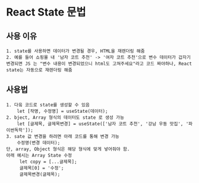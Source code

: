 # React State 문법

## 사용 이유
    1. state를 사용하면 데이터가 변경될 경우, HTML을 재렌더링 해줌
    2. 예를 들어 쇼핑몰 내 '남자 코트 추천' -> '여자 코트 추천'으로 변수 데이터가 갑자기 변경되면 JS 는 "변수 내용이 변경되었으니 html도 고쳐주세요"라고 코드 짜야하나, React state는 자동으로 재렌더링 해줌

## 사용법

    1. 다읔 코드로 state를 생성할 수 있음
        let [작명, 수정명] = useState(데이터); 
    2. bject, Array 형식의 데이터도 state 로 생성 가능
        let [글제목, 글제목변경] = useState(['남자 코트 추천', '강남 우동 맛집', '파이썬독학']);
    3. sate 값 변경을 하려면 아래 코드를 통해 변경 가능
        수정명(변경 데이터);
    단, array, Object 형식은 해당 형식에 맞게 넣어줘야 함.
    아래 예시는 Array State 수정
         let copy = [...글제목];
         글제목[0] = '수정';
         글제목변경(글제목);